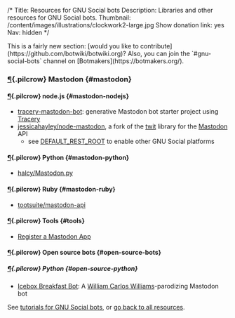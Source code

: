 /*
Title: Resources for GNU Social bots
Description: Libraries and other resources for GNU Social bots.
Thumbnail: /content/images/illustrations/clockwork2-large.jpg
Show donation link: yes
Nav: hidden
*/


<div class="note" markdown="1">
This is a fairly new section: [would you like to contribute](https://github.com/botwiki/botwiki.org)? Also, you can join the `#gnu-social-bots` channel on [Botmakers](https://botmakers.org/).
</div>





### [¶](#mastodon){.pilcrow} Mastodon {#mastodon}

#### [¶](#mastodon-nodejs){.pilcrow} node.js {#mastodon-nodejs}

- [tracery-mastodon-bot](https://glitch.com/~tracery-mastodon-bot): generative Mastodon bot starter project using [Tracery](http://tracery.io/)
- [jessicahayley/node-mastodon](https://github.com/jessicahayley/node-mastodon), a fork of the [twit](https://github.com/ttezel/twit) library for the [Mastodon](https://github.com/tootsuite/mastodon) API
  - see [DEFAULT_REST_ROOT](https://github.com/jessicahayley/node-mastodon/blob/master/lib/mastodon.js#L11) to enable other GNU Social platforms

#### [¶](#mastodon-python){.pilcrow} Python {#mastodon-python}

- [halcy/Mastodon.py](https://github.com/halcy/Mastodon.py)

#### [¶](#mastodon-ruby){.pilcrow} Ruby {#mastodon-ruby}

- [tootsuite/mastodon-api](https://github.com/tootsuite/mastodon-api)

#### [¶](#tools){.pilcrow} Tools {#tools}

- [Register a Mastodon App](https://tinysubversions.com/notes/mastodon-bot/index.html)

#### [¶](#open-source-bots){.pilcrow} Open source bots {#open-source-bots}

##### [¶](#open-source-python){.pilcrow} Python {#open-source-python}

- [Icebox Breakfast Bot](https://github.com/aparrish/iceboxbreakfast): A [William Carlos Williams](https://en.wikipedia.org/wiki/William_Carlos_Williams)-parodizing Mastodon bot



See [tutorials for GNU Social bots](/tutorials/gnu-social-bots/), or [go back to all resources](/resources).
